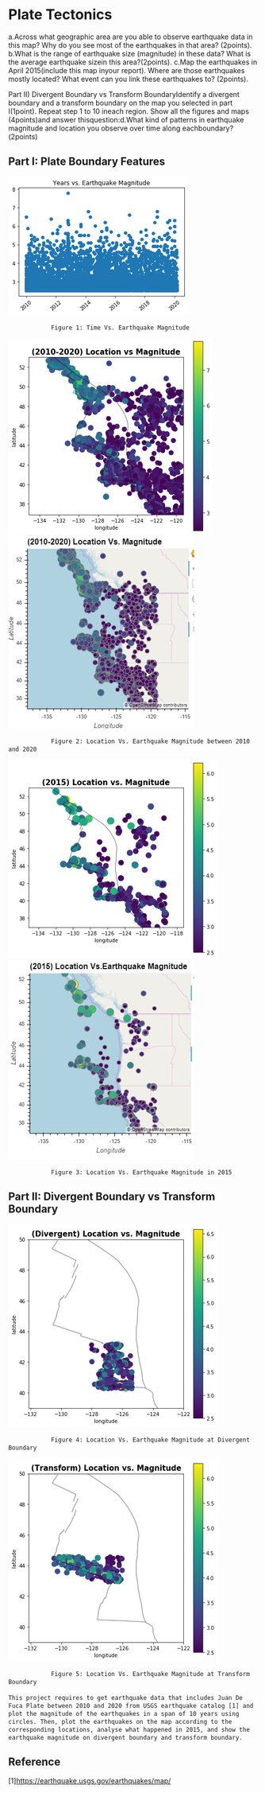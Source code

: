 # Plate Tectonics

a.Across what geographic area are you able to observe earthquake data in this map?
Why do you see most of the earthquakes in that area? (2points).
b.What is the range of earthquake size (magnitude) in these data?
What is the average earthquake sizein this area?(2points).
c.Map the earthquakes in April 2015(include this map inyour report). 
Where are those earthquakes mostly located? 
What event can you link these earthquakes to?  (2points).

Part II) Divergent Boundary vs Transform BoundaryIdentify a divergent boundary and a transform boundary on the map you selected in part I(1point). Repeat step 1 to 10 ineach region. Show all the figures and maps (4points)and answer thisquestion:d.What kind of patterns in earthquake magnitude and location you observe over time along eachboundary?(2points)

## Part I: Plate Boundary Features

![](1.png)

                Figure 1: Time Vs. Earthquake Magnitude 

![](1.1.1.png)
![](1.1.PNG)

                Figure 2: Location Vs. Earthquake Magnitude between 2010 and 2020
        
        
![](3333.png)
![](3.1.PNG)

                Figure 3: Location Vs. Earthquake Magnitude in 2015


## Part II: Divergent Boundary vs Transform Boundary
![](4.png)

                Figure 4: Location Vs. Earthquake Magnitude at Divergent Boundary
        
        
        
![](5.png)

                Figure 5: Location Vs. Earthquake Magnitude at Transform Boundary

    This project requires to get earthquake data that includes Juan De Fuca Plate between 2010 and 2020 from USGS earthquake catalog [1] and plot the magnitude of the earthquakes in a span of 10 years using circles. Then, plot the earthquakes on the map according to the corresponding locations, analyse what happened in 2015, and show the earthquake magnitude on divergent boundary and transform boundary.

## Reference

[1]https://earthquake.usgs.gov/earthquakes/map/

